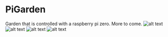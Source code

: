 # PiGarden
Garden that is controlled with a raspberry pi zero. More to come.
![alt text](https://raw.github.com/ataffe/smartGarden/master/infographic/Infographic.png) 
![alt text](https://raw.github.com/ataffe/smartGarden/master/infographic/Elastic_Stack_Logo.jpg) 
![alt text](https://raw.github.com/ataffe/smartGarden/master/infographic/Python_Logo.png)
![alt text](https://raw.github.com/ataffe/smartGarden/master/infographic/RPI_Logo.png)
